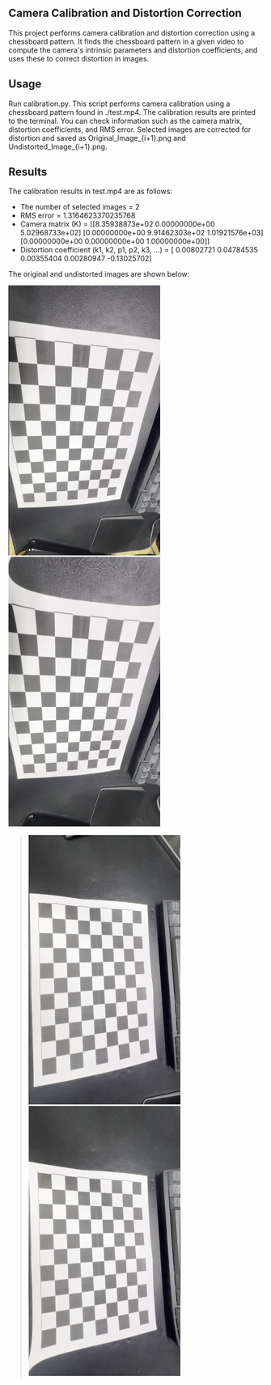 ## Camera Calibration and Distortion Correction
This project performs camera calibration and distortion correction using a chessboard pattern. It finds the chessboard pattern in a given video to compute the camera's intrinsic parameters and distortion coefficients, and uses these to correct distortion in images.

## Usage
Run calibration.py. This script performs camera calibration using a chessboard pattern found in ./test.mp4.
The calibration results are printed to the terminal. You can check information such as the camera matrix, distortion coefficients, and RMS error.
Selected images are corrected for distortion and saved as Original_Image_{i+1}.png and Undistorted_Image_{i+1}.png.

## Results
The calibration results in test.mp4 are as follows:

* The number of selected images = 2
* RMS error = 1.3164623370235768
* Camera matrix (K) = 
[[8.35938873e+02 0.00000000e+00 5.02968733e+02]
 [0.00000000e+00 9.91462303e+02 1.01921576e+03]
 [0.00000000e+00 0.00000000e+00 1.00000000e+00]]
* Distortion coefficient (k1, k2, p1, p2, k3, ...) = [ 0.00802721  0.04784535  0.00355404  0.00280947 -0.13025702]

The original and undistorted images are shown below:

<img src="image/Original_Image_1.png" width="300">
<img src="image/Undistorted_Image_1.png" width="300">
<blockquote>
<img src="image/Original_Image_2.png" width="300">
<img src="image/Undistorted_Image_2.png" width="300">